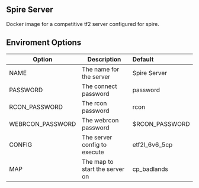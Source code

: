 ## Spire Server

Docker image for a competitive tf2 server configured for spire.

## Enviroment Options

| Option            | Description                    | Default          |
| ----------------- | ------------------------------ | :--------------- |
| NAME              | The name for the server        | Spire Server     |
| PASSWORD          | The connect password           | password         |
| RCON_PASSWORD     | The rcon password              | rcon             |
| WEBRCON\_PASSWORD | The webrcon password           | $RCON\_PASSWORD  |
| CONFIG            | The server config to execute   | etf2l_6v6_5cp    |
| MAP               | The map to start the server on | cp_badlands      |